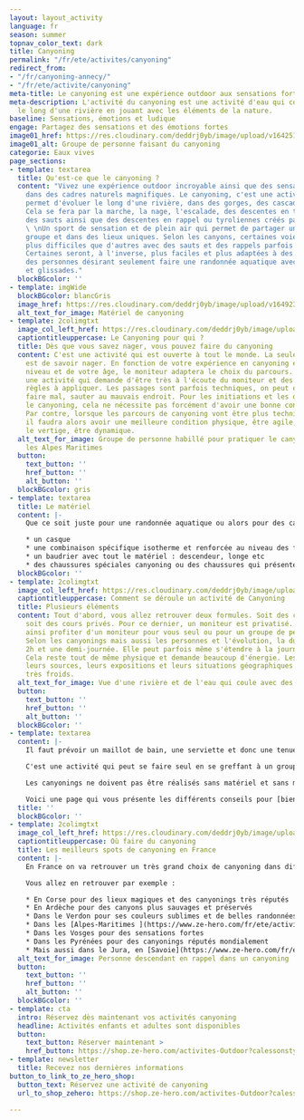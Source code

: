 ```yaml
---
layout: layout_activity
language: fr
season: summer
topnav_color_text: dark
title: Canyoning
permalink: "/fr/ete/activites/canyoning"
redirect_from:
- "/fr/canyoning-annecy/"
- "/fr/ete/activite/canyoning"
meta-title: Le canyoning est une expérience outdoor aux sensations fortes
meta-description: L'activité du canyoning est une activité d'eau qui consiste à avancer
  le long d'une rivière en jouant avec les éléments de la nature.
baseline: Sensations, émotions et ludique
engage: Partagez des sensations et des émotions fortes
image01_href: https://res.cloudinary.com/deddrj0yb/image/upload/v1642512714/website/summer/harry-dona-9hHTZeKKK8Q-unsplash_ejimkd.jpg
image01_alt: Groupe de personne faisant du canyoning
categorie: Eaux vives
page_sections:
- template: textarea
  title: Qu'est-ce que le canyoning ?
  content: "Vivez une expérience outdoor incroyable ainsi que des sensations fortes
    dans des cadres naturels magnifiques. Le canyoning, c'est une activité d'eau qui
    permet d'évoluer le long d'une rivière, dans des gorges, des cascades, un torrent.
    Cela se fera par la marche, la nage, l'escalade, des descentes en toboggans naturels,
    des sauts ainsi que des descentes en rappel ou tyroliennes créés par le moniteur.
    \ \nUn sport de sensation et de plein air qui permet de partager un moment en
    groupe et dans des lieux uniques. Selon les canyons, certaines voies seront beaucoup
    plus difficiles que d'autres avec des sauts et des rappels parfois très hauts.
    Certaines seront, à l'inverse, plus faciles et plus adaptées à des enfants ou
    des personnes désirant seulement faire une randonnée aquatique avec quelques sauts
    et glissades."
  blockBGcolor: ''
- template: imgWide
  blockBGcolor: blancGris
  image_href: https://res.cloudinary.com/deddrj0yb/image/upload/v1649235420/website/assets/Recadr%C3%A9es/canyoning.png
  alt_text_for_image: Matériel de canyoning
- template: 2colimgtxt
  image_col_left_href: https://res.cloudinary.com/deddrj0yb/image/upload/v1638883620/website/summer/Canyoning-activite-famille_ov6myx.jpg
  captiontitleuppercase: Le Canyoning pour qui ?
  title: Dès que vous savez nager, vous pouvez faire du canyoning
  content: C'est une activité qui est ouverte à tout le monde. La seule condition
    est de savoir nager. En fonction de votre expérience en canyoning et de votre
    niveau et de votre âge, le moniteur adaptera le choix du parcours. Mais c'est
    une activité qui demande d'être très à l'écoute du moniteur et des différentes
    règles à appliquer. Les passages sont parfois techniques, on peut également se
    faire mal, sauter au mauvais endroit. Pour les initiations et les débuts dans
    le canyoning, cela ne nécessite pas forcément d'avoir une bonne condition physique.
    Par contre, lorsque les parcours de canyoning vont être plus techniques et engagés,
    il faudra alors avoir une meilleure condition physique, être agile, ne pas avoir
    le vertige, être dynamique.
  alt_text_for_image: Groupe de personne habillé pour pratiquer le canyoning dans
    les Alpes Maritimes
  button:
    text_button: ''
    href_button: ''
    alt_button: ''
  blockBGcolor: gris
- template: textarea
  title: Le matériel
  content: |-
    Que ce soit juste pour une randonnée aquatique ou alors pour des canyonings plus techniques, le matériel de canyoning est plutôt spécifique. Généralement le moniteur met à disposition la plupart du matériel. Vous allez donc retrouver :

    * un casque
    * une combinaison spécifique isotherme et renforcée au niveau des fesses et des genoux ainsi que sur les coudes
    * un baudrier avec tout le matériel : descendeur, longe etc
    * des chaussures spéciales canyoning ou des chaussures qui présentent des crampons (types chaussures de trail)
  blockBGcolor: ''
- template: 2colimgtxt
  image_col_left_href: https://res.cloudinary.com/deddrj0yb/image/upload/v1642516880/website/summer/pexels-julia-volk-6152738_q30qqg.jpg
  captiontitleuppercase: Comment se déroule un activité de Canyoning
  title: Plusieurs éléments
  content: Tout d'abord, vous allez retrouver deux formules. Soit des cours collectifs,
    soit des cours privés. Pour ce dernier, un moniteur est privatisé. Vous pouvez
    ainsi profiter d'un moniteur pour vous seul ou pour un groupe de personne défini.
    Selon les canyonings mais aussi les personnes et l'évolution, la durée varie entre
    2h et une demi-journée. Elle peut parfois même s'étendre à la journée entière.
    Cela reste tout de même physique et demande beaucoup d'énergie. Les canyons, selon
    leurs sources, leurs expositions et leurs situations géographiques peuvent être
    très froids.
  alt_text_for_image: Vue d'une rivière et de l'eau qui coule avec des trous d'eau
  button:
    text_button: ''
    href_button: ''
    alt_button: ''
  blockBGcolor: ''
- template: textarea
  content: |-
    Il faut prévoir un maillot de bain, une serviette et donc une tenue de rechange. Mais aussi, une bouteille d'eau qui peut être amenée par le moniteur ainsi qu'une barre énergétique.

    C'est une activité qui peut se faire seul en se greffant à un groupe, ou avec des amis, mais également avec ses enfants. Le canyoning est un bon moyen de vivre une expérience riche en émotion tout en s'amusant dans un cadre naturel.

    Les canyonings ne doivent pas être réalisés sans matériel et sans moniteur. Si vous tentez de réaliser le canyoning sans connaitre les règles et surtout le lieu, cela peut s'avérer très dangereux. Cela est d'autant plus vrai dans les zones où l'accès aux sauveteurs n'est pas facilité. Le canyoning est par ailleurs un lieu naturel qui bouge et se transforme chaque année en fonction des conditions météorologiques.

    Voici une page qui vous présente les différents conseils pour [bien débuter le canyoning](https://www.ze-hero.com/fr/ete/conseils/conseils-canyoning).
  title: ''
  blockBGcolor: ''
- template: 2colimgtxt
  image_col_left_href: https://res.cloudinary.com/deddrj0yb/image/upload/v1643730311/website/Canyoning%2006/IMG_6342_nrdlmr.jpg
  captiontitleuppercase: Où faire du canyoning
  title: Les meilleurs spots de canyoning en France
  content: |-
    En France on va retrouver un très grand choix de canyoning dans différentes régions. Ces différents canyons correspondront à tous les niveaux et tous les goûts. Vous allez parfois avoir des canyonings magnifiques, mais qui seront moins techniques. Vous aurez aussi des canyonings moins jolis, mais qui seront techniques, exigeants et plus sensationnels.

    Vous allez en retrouver par exemple :

    * En Corse pour des lieux magiques et des canyonings très réputés
    * En Ardèche pour des canyons plus sauvages et préservés
    * Dans le Verdon pour ses couleurs sublimes et de belles randonnées aquatiques
    * Dans les [Alpes-Maritimes ](https://www.ze-hero.com/fr/ete/activites/canyoning-alpes-maritimes)pour des canyonings mixtes
    * Dans les Vosges pour des sensations fortes
    * Dans les Pyrénées pour des canyonings réputés mondialement
    * Mais aussi dans le Jura, en [Savoie](https://www.ze-hero.com/fr/ete/activites/canyoning-annecy), en Haute-Savoie...
  alt_text_for_image: Personne descendant en rappel dans un canyoning
  button:
    text_button: ''
    href_button: ''
    alt_button: ''
  blockBGcolor: ''
- template: cta
  intro: Réservez dès maintenant vos activités canyoning
  headline: Activités enfants et adultes sont disponibles
  button:
    text_button: Réserver maintenant >
    href_button: https://shop.ze-hero.com/activites-Outdoor?calessonstype=all&catypegenderlistsummer=all&calessonsactivitytype=Canyoning&start-date=
- template: newsletter
  title: Recevez nos dernières informations
button_to_link_to_ze_hero_shop:
  button_text: Réservez une activité de canyoning
  url_to_shop_zehero: https://shop.ze-hero.com/activites-Outdoor?calessonstype=all&catypegenderlistsummer=all&calessonsactivitytype=Canyoning&start-date=

---
```

